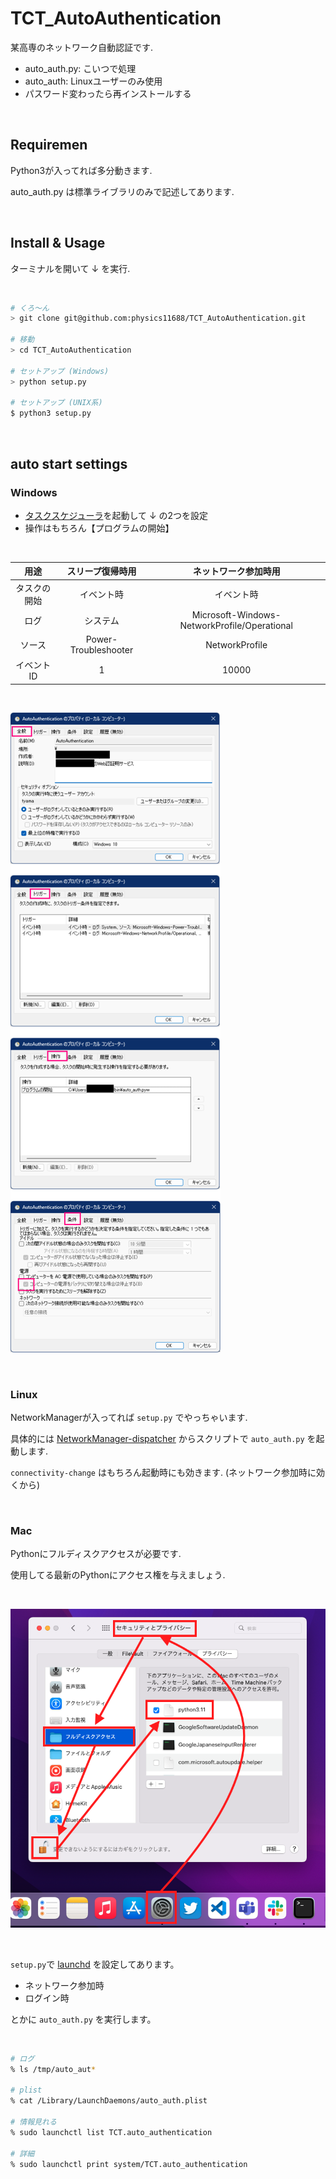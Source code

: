 # TCT_AutoAuthentication
某高専のネットワーク自動認証です.

- auto_auth.py: こいつで処理
- auto_auth: Linuxユーザーのみ使用
- パスワード変わったら再インストールする

<br>

## Requiremen
Python3が入ってれば多分動きます.

auto_auth.py は標準ライブラリのみで記述してあります.

<br>

## Install & Usage

ターミナルを開いて ↓ を実行.

<br>

```bash
# くろ～ん
> git clone git@github.com:physics11688/TCT_AutoAuthentication.git

# 移動
> cd TCT_AutoAuthentication

# セットアップ (Windows)
> python setup.py

# セットアップ (UNIX系)
$ python3 setup.py
```

<br>

## auto start settings
### Windows

- [タスクスケジューラ](https://jm1xtk.com/cnt/109_task/index.php)を起動して ↓ の2つを設定
- 操作はもちろん【プログラムの開始】

<br>

|     用途     |   スリープ復帰時用   |             ネットワーク参加時用             |
| :----------: | :------------------: | :------------------------------------------: |
| タスクの開始 |      イベント時      |                  イベント時                  |
|     ログ     |       システム       | Microsoft-Windows-NetworkProfile/Operational |
|    ソース    | Power-Troubleshooter |                NetworkProfile                |
|  イベントID  |          1           |                    10000                     |

<br>

![schtasks](./schtasks.svg)

<br>

### Linux
NetworkManagerが入ってれば `setup.py` でやっちゃいます.

具体的には [NetworkManager-dispatcher](https://man.archlinux.org/man/NetworkManager-dispatcher.8.en) からスクリプトで `auto_auth.py` を起動します.

`connectivity-change` はもちろん起動時にも効きます.
(ネットワーク参加時に効くから)


<br>

### Mac
Pythonにフルディスクアクセスが必要です.

使用してる最新のPythonにアクセス権を与えましょう.

<br>

![mac](./mac.png)

<br>

`setup.py`で [launchd](https://www.launchd.info/) を設定してあります。

- ネットワーク参加時
- ログイン時

とかに `auto_auth.py` を実行します。

<br>

```bash
# ログ
% ls /tmp/auto_aut*

# plist
% cat /Library/LaunchDaemons/auto_auth.plist

# 情報見れる
% sudo launchctl list TCT.auto_authentication 

# 詳細
% sudo launchctl print system/TCT.auto_authentication
```
